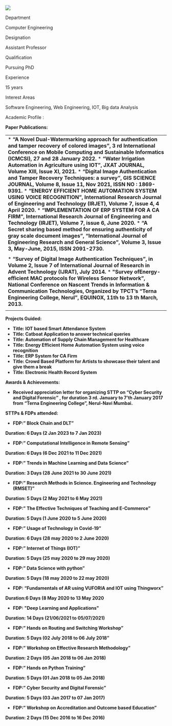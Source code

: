 [![](/sites/default/files/styles/faculty_images/public/2023-08/Reshma%20Koli.jpg?itok=jT9XlsAI)](/sites/default/files/2023-08/Reshma%20Koli.jpg)

Department

Computer Engineering

Designation

Assistant Professor

Qualification

Pursuing PhD

Experience

15 years

Interest Areas

Software Engineering, Web Engineering, IOT, Big data Analysis

Academic Profile :

**Paper Publications:**

|  |
| --- |
| * **“A Novel Dual-Watermarking approach for authentication and tamper recovery of colored images”, 3 rd International Conference on Mobile Computing and Sustainable Informatics (ICMCSI), 27 and 28 January 2022.**  * **“Water Irrigation Automation in Agriculture using IOT”, JXAT JOURNAL, Volume XIII, Issue XI, 2021.**  * **“Digital Image Authentication and Tamper Recovery Techniques: a survey”, GIS SCIENCE JOURNAL, Volume 8, Issue 11, Nov 2021, ISSN NO : 1869-9391.**  * **“ENERGY EFFICIENT HOME AUTOMATION SYSTEM USING VOICE RECOGNITION”, International Research Journal of Engineering and Technology (IRJET), Volume 7, issue 4, 4 April 2020.**  * **“IMPLEMENTATION OF ERP SYSTEM FOR A CA FIRM”, International Research Journal of Engineering and Technology (IRJET), Volume 7, issue 6, June 2020.**  * **“A Secret sharing based method for ensuring authenticity of gray scale document images”, “International Journal of Engineering Research and General Science”, Volume 3, Issue 3, May-June, 2015, ISSN 2091-2730.** |
|  |
| * **“Survey of Digital Image Authentication Techniques”, in Volume 2, Issue 7 of International Journal of Research in Advent Technology (IJRAT), July 2014.**  * **"Survey ofEnergy-efficient MAC protocols for Wireless Sensor Network”, National Conference on Nascent Trends in Information & Communication Technologies, Organized by TPCT’s “Terna Engineering College, Nerul”, EQUINOX, 11th to 13 th March, 2013.** |
|  |

**Projects Guided:**

* **Title: IOT based Smart Attendance System**
* **Title: Catboat Application to answer technical queries**
* **Title: Automation of Supply Chain Management for Healthcare**
* **Title: Energy Efficient Home Automation System using voice recognition**
* **Title: ERP System for CA Firm**
* **Title: Crowd Based Platform for Artists to showcase their talent and give them a break**
* **Title: Electronic Health Record System**

**Awards & Achievements:**

* **Received appreciation letter for organizing STTP on “Cyber Security and Digital Forensic” , for duration 3 rd. January to 7’th January 2017 from “Terna Engineering College”, Nerul-Navi Mumbai.**

**STTPs & FDPs attended:**

* **FDP:” Block Chain and DLT”**

**Duration: 6 Days (2 Jan 2023 to 7 Jan 2023)**

* **FDP:” Computational Intelligence in Remote Sensing”**

**Duration: 6 Days (6 Dec 2021 to 11 Dec 2021)**

* **FDP:” Trends in Machine Learning and Data Science”**

**Duration: 3 Days (28 June 2021 to 30 June 2021)**

* **FDP:” Research Methods in Science. Engineering and Technology (RMSET)”**

**Duration: 5 Days (2 May 2021 to 6 May 2021)**

* **FDP:” The Effective Techniques of Teaching and E-Commerce”**

**Duration: 5 Days (1 June 2020 to 5 June 2020)**

* **FDP:” Usage of Technology in Covid-19”**

**Duration: 6 Days (28 may 2020 to 2 June 2020)**

* **FDP:” Internet of Things (IOT)”**

**Duration: 5 Days (25 may 2020 to 29 may 2020)**

* **FDP:” Data Science with python”**

**Duration: 5 Days (18 may 2020 to 22 may 2020)**

* **FDP: “Fundamentals of AR using VUFORIA and IOT using Thingworx”**

**Duration:6 Days (8 May 2020 to 13 May 2020**

* **FDP: "Deep Learning and Applications"**

**Duration: 14 Days (21/06/2021 to 05/07/2021)**

* **FDP:” Hands on Routing and Switching Workshop”**

**Duration: 5 Days (02 July 2018 to 06 July 2018”**

* **FDP:” Workshop on Effective Research Methodology”**

**Duration: 2 Days (05 Jan 2018 to 06 Jan 2018)**

* **FDP:” Hands on Python Training”**

**Duration: 5 Days (01 Jan 2018 to 05 Jan 2018)**

* **FDP:” Cyber Security and Digital Forensic”**

**Duration: 5 Days (03 Jan 2017 to 07 Jan 2017)**

* **FDP:” Workshop on Accreditation and Outcome based Education”**

**Duration: 2 Days (15 Dec 2016 to 16 Dec 2016)**